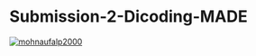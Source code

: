 # Submission-2-Dicoding-MADE

[![mohnaufalp2000](https://circleci.com/gh/mohnaufalp2000/Submission-2-Dicoding-MADE.svg?style=shield)](https://circleci.com/gh/mohnaufalp2000/Submission-2-Dicoding-MADE)
